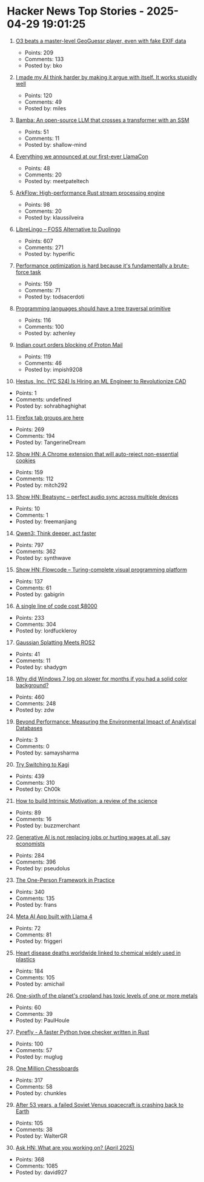 # Hacker News Top Stories - 2025-04-29 19:01:25

1. [O3 beats a master-level GeoGuessr player, even with fake EXIF data](https://sampatt.com/blog/2025-04-28-can-o3-beat-a-geoguessr-master)
   - Points: 209
   - Comments: 133
   - Posted by: bko

2. [I made my AI think harder by making it argue with itself. It works stupidly well](https://github.com/PhialsBasement/Chain-of-Recursive-Thoughts)
   - Points: 120
   - Comments: 49
   - Posted by: miles

3. [Bamba: An open-source LLM that crosses a transformer with an SSM](https://research.ibm.com/blog/bamba-ssm-transformer-model)
   - Points: 51
   - Comments: 11
   - Posted by: shallow-mind

4. [Everything we announced at our first-ever LlamaCon](https://ai.meta.com/blog/llamacon-llama-news/?_fb_noscript=1)
   - Points: 48
   - Comments: 20
   - Posted by: meetpateltech

5. [ArkFlow: High-performance Rust stream processing engine](https://github.com/arkflow-rs/arkflow)
   - Points: 98
   - Comments: 20
   - Posted by: klaussilveira

6. [LibreLingo – FOSS Alternative to Duolingo](https://librelingo.app)
   - Points: 607
   - Comments: 271
   - Posted by: hyperific

7. [Performance optimization is hard because it's fundamentally a brute-force task](https://purplesyringa.moe/blog/why-performance-optimization-is-hard-work/)
   - Points: 159
   - Comments: 71
   - Posted by: todsacerdoti

8. [Programming languages should have a tree traversal primitive](https://blog.tylerglaiel.com/p/programming-languages-should-have)
   - Points: 116
   - Comments: 100
   - Posted by: azhenley

9. [Indian court orders blocking of Proton Mail](https://techcrunch.com/2025/04/29/indian-court-orders-blocking-of-proton-mail/)
   - Points: 119
   - Comments: 46
   - Posted by: impish9208

10. [Hestus, Inc. (YC S24) Is Hiring an ML Engineer to Revolutionize CAD](https://www.ycombinator.com/companies/hestus-inc/jobs/WQVdwX8-machine-learning-engineer)
   - Points: 1
   - Comments: undefined
   - Posted by: sohrabhaghighat

11. [Firefox tab groups are here](https://blog.mozilla.org/en/firefox/tab-groups-community/)
   - Points: 269
   - Comments: 194
   - Posted by: TangerineDream

12. [Show HN: A Chrome extension that will auto-reject non-essential cookies](https://blog.bymitch.com/posts/reject-cookies/)
   - Points: 159
   - Comments: 112
   - Posted by: mitch292

13. [Show HN: Beatsync – perfect audio sync across multiple devices](https://github.com/freeman-jiang/beatsync)
   - Points: 10
   - Comments: 1
   - Posted by: freemanjiang

14. [Qwen3: Think deeper, act faster](https://qwenlm.github.io/blog/qwen3/)
   - Points: 797
   - Comments: 362
   - Posted by: synthwave

15. [Show HN: Flowcode – Turing-complete visual programming platform](https://app.getflowcode.io/playground/example1)
   - Points: 137
   - Comments: 61
   - Posted by: gabigrin

16. [A single line of code cost $8000](https://pietrasiak.com/one-line-of-code-that-did-cost-dollar8000)
   - Points: 233
   - Comments: 304
   - Posted by: lordfuckleroy

17. [Gaussian Splatting Meets ROS2](https://github.com/shadygm/ROSplat)
   - Points: 41
   - Comments: 11
   - Posted by: shadygm

18. [Why did Windows 7 log on slower for months if you had a solid color background?](https://devblogs.microsoft.com/oldnewthing/20250428-00/?p=111121)
   - Points: 460
   - Comments: 248
   - Posted by: zdw

19. [Beyond Performance: Measuring the Environmental Impact of Analytical Databases](https://arxiv.org/abs/2504.18980)
   - Points: 3
   - Comments: 0
   - Posted by: samaysharma

20. [Try Switching to Kagi](https://daringfireball.net/2025/04/try_switching_to_kagi)
   - Points: 439
   - Comments: 310
   - Posted by: Ch00k

21. [How to build Intrinsic Motivation: a review of the science](https://erringtowardsanswers.substack.com/p/intrinsic-motivation)
   - Points: 89
   - Comments: 16
   - Posted by: buzzmerchant

22. [Generative AI is not replacing jobs or hurting wages at all, say economists](https://www.theregister.com/2025/04/29/generative_ai_no_effect_jobs_wages/)
   - Points: 284
   - Comments: 396
   - Posted by: pseudolus

23. [The One-Person Framework in Practice](https://link.mail.beehiiv.com/ss/c/u001.5SRwDQ9qxPQW8vmD5Do73b3R4eTCi2vXqPyztEk6wMFC9_fqEAcDVx6xEJ96T4BSMXrPS7z5exEBSTF4pF48z8SqJkJnkAwMUW9LtYdd8lWmvkDinT92nsk5HmXOHdWgLsysm9FMGrqmu7dnG57cXpga8ZOe8X0IV8pyeC3AswdRMaitfT307y7naP-_6W5CiolKhXCKrEndMGCW2PftFUu9ieYOxpVJ_fhu82gAh-4/4g1/wA_MG-I5SVCyR3KY66oEaQ/h30/h001.kLDFZMgisudi21zmTPbd_O8U7X98d4UxYqZjQTb_D7o)
   - Points: 340
   - Comments: 135
   - Posted by: frans

24. [Meta AI App built with Llama 4](https://about.fb.com/news/2025/04/introducing-meta-ai-app-new-way-access-ai-assistant/)
   - Points: 72
   - Comments: 81
   - Posted by: friggeri

25. [Heart disease deaths worldwide linked to chemical widely used in plastics](https://medicalxpress.com/news/2025-04-heart-disease-deaths-worldwide-linked.html)
   - Points: 184
   - Comments: 105
   - Posted by: amichail

26. [One-sixth of the planet's cropland has toxic levels of one or more metals](https://english.elpais.com/science-tech/2025-04-17/one-sixth-of-the-planets-cropland-has-toxic-levels-of-one-or-more-metals.html)
   - Points: 60
   - Comments: 39
   - Posted by: PaulHoule

27. [Pyrefly - A faster Python type checker written in Rust](https://pyrefly.org/)
   - Points: 100
   - Comments: 57
   - Posted by: muglug

28. [One Million Chessboards](https://onemillionchessboards.com/#199,276)
   - Points: 317
   - Comments: 58
   - Posted by: chunkles

29. [After 53 years, a failed Soviet Venus spacecraft is crashing back to Earth](https://gizmodo.com/after-53-years-a-failed-soviet-venus-spacecraft-is-crashing-back-to-earth-2000595234)
   - Points: 105
   - Comments: 38
   - Posted by: WalterGR

30. [Ask HN: What are you working on? (April 2025)](undefined)
   - Points: 368
   - Comments: 1085
   - Posted by: david927

